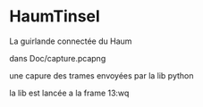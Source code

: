 HaumTinsel
==========

La guirlande connectée du Haum


dans Doc/capture.pcapng

une capure des trames envoyées par la lib python

la lib est lancée a la frame 13:wq